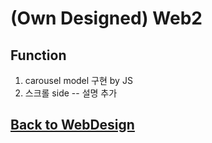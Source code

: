 # (Own Designed) Web2
## Function 
1. carousel model 구현  by JS  
2. 스크롤 side 
-- 설명 추가    
## [Back to WebDesign](https://github.com/minchjung/WebDesign)  
